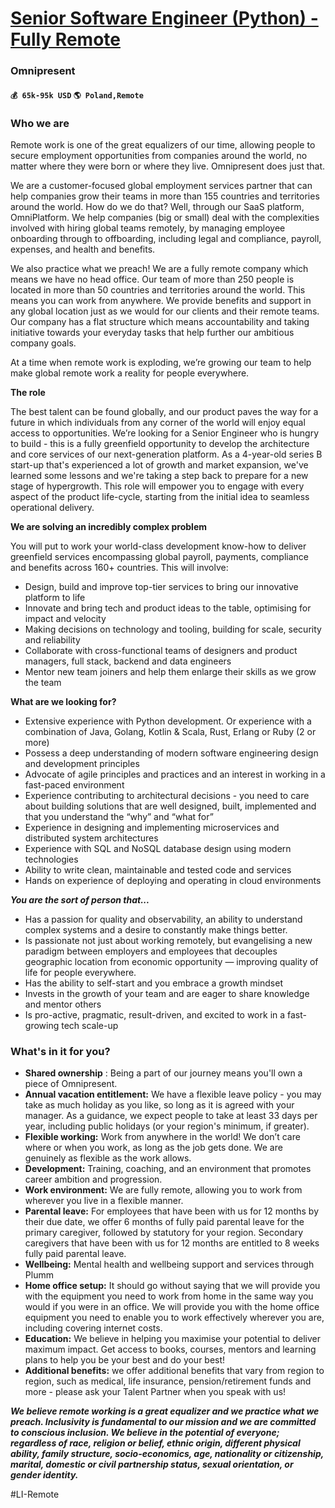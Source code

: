 # [Senior Software Engineer (Python) - Fully Remote](https://www.remotewlb.com/apply/senior-software-engineer-python-fully-remote)  
### Omnipresent  
#### `💰 65k-95k USD` `🌎 Poland,Remote`  

### **Who we are**

Remote work is one of the great equalizers of our time, allowing people to secure employment opportunities from companies around the world, no matter where they were born or where they live. Omnipresent does just that.

We are a customer-focused global employment services partner that can help companies grow their teams in more than 155 countries and territories around the world. How do we do that? Well, through our SaaS platform, OmniPlatform. We help companies (big or small) deal with the complexities involved with hiring global teams remotely, by managing employee onboarding through to offboarding, including legal and compliance, payroll, expenses, and health and benefits.

We also practice what we preach! We are a fully remote company which means we have no head office. Our team of more than 250 people is located in more than 50 countries and territories around the world. This means you can work from anywhere. We provide benefits and support in any global location just as we would for our clients and their remote teams. Our company has a flat structure which means accountability and taking initiative towards your everyday tasks that help further our ambitious company goals.

At a time when remote work is exploding, we’re growing our team to help make global remote work a reality for people everywhere.

 **The role**

The best talent can be found globally, and our product paves the way for a future in which individuals from any corner of the world will enjoy equal access to opportunities. We’re looking for a Senior Engineer who is hungry to build - this is a fully greenfield opportunity to develop the architecture and core services of our next-generation platform. As a 4-year-old series B start-up that's experienced a lot of growth and market expansion, we've learned some lessons and we're taking a step back to prepare for a new stage of hypergrowth. This role will empower you to engage with every aspect of the product life-cycle, starting from the initial idea to seamless operational delivery.

**We are solving an incredibly complex problem**

You will put to work your world-class development know-how to deliver greenfield services encompassing global payroll, payments, compliance and benefits across 160+ countries. This will involve:

  * Design, build and improve top-tier services to bring our innovative platform to life
  * Innovate and bring tech and product ideas to the table, optimising for impact and velocity
  * Making decisions on technology and tooling, building for scale, security and reliability
  * Collaborate with cross-functional teams of designers and product managers, full stack, backend and data engineers
  * Mentor new team joiners and help them enlarge their skills as we grow the team

**What are we looking for?**

  * Extensive experience with Python development. Or experience with a combination of Java, Golang, Kotlin & Scala, Rust, Erlang or Ruby (2 or more)
  * Possess a deep understanding of modern software engineering design and development principles
  * Advocate of agile principles and practices and an interest in working in a fast-paced environment
  * Experience contributing to architectural decisions - you need to care about building solutions that are well designed, built, implemented and that you understand the “why” and “what for”
  * Experience in designing and implementing microservices and distributed system architectures
  * Experience with SQL and NoSQL database design using modern technologies
  * Ability to write clean, maintainable and tested code and services
  * Hands on experience of deploying and operating in cloud environments

_**You are the sort of person that...**_

  * Has a passion for quality and observability, an ability to understand complex systems and a desire to constantly make things better.
  * Is passionate not just about working remotely, but evangelising a new paradigm between employers and employees that decouples geographic location from economic opportunity — improving quality of life for people everywhere.
  * Has the ability to self-start and you embrace a growth mindset
  * Invests in the growth of your team and are eager to share knowledge and mentor others
  * Is pro-active, pragmatic, result-driven, and excited to work in a fast-growing tech scale-up

### **What's in it for you?**

  * **Shared ownership** : Being a part of our journey means you'll own a piece of Omnipresent.
  * **Annual vacation entitlement:** We have a flexible leave policy - you may take as much holiday as you like, so long as it is agreed with your manager. As a guidance, we expect people to take at least 33 days per year, including public holidays (or your region's minimum, if greater). 
  * **Flexible working:** Work from anywhere in the world! We don’t care where or when you work, as long as the job gets done. We are genuinely as flexible as the work allows.
  * **Development:** Training, coaching, and an environment that promotes career ambition and progression.
  * **Work environment:** We are fully remote, allowing you to work from wherever you live in a flexible manner.
  * **Parental leave:** For employees that have been with us for 12 months by their due date, we offer 6 months of fully paid parental leave for the primary caregiver, followed by statutory for your region. Secondary caregivers that have been with us for 12 months are entitled to 8 weeks fully paid parental leave. 
  * **Wellbeing:** Mental health and wellbeing support and services through Plumm
  * **Home office setup:** It should go without saying that we will provide you with the equipment you need to work from home in the same way you would if you were in an office. We will provide you with the home office equipment you need to enable you to work effectively wherever you are, including covering internet costs.
  * **Education:** We believe in helping you maximise your potential to deliver maximum impact. Get access to books, courses, mentors and learning plans to help you be your best and do your best!
  * **Additional benefits:** we offer additional benefits that vary from region to region, such as medical, life insurance, pension/retirement funds and more - please ask your Talent Partner when you speak with us! 

**_We believe remote working is a great equalizer and we practice what we preach. Inclusivity is fundamental to our mission and we are committed to conscious inclusion. We believe in the potential of everyone; regardless of race, religion or belief, ethnic origin, different physical ability, family structure, socio-economics, age, nationality or citizenship, marital, domestic or civil partnership status, sexual orientation, or gender identity._**

#LI-Remote

